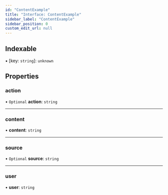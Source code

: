 ```yaml
---
id: "ContentExample"
title: "Interface: ContentExample"
sidebar_label: "ContentExample"
sidebar_position: 0
custom_edit_url: null
---
```


## Indexable

▪ [key: `string`]: `unknown`

## Properties

### action

• `Optional` **action**: `string`

___

### content

• **content**: `string`

___

### source

• `Optional` **source**: `string`

___

### user

• **user**: `string`
